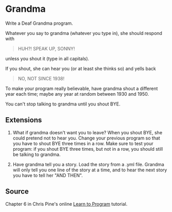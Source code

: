 # Grandma

Write a Deaf Grandma program.

Whatever you say to grandma (whatever you type in), she should respond with

> HUH?!  SPEAK UP, SONNY!

unless you shout it (type in all capitals).

If you shout, she can hear you (or at least she thinks so) and yells back

> NO, NOT SINCE 1938!

To make your program really believable, have grandma shout a different year each time; maybe any year at random between 1930 and 1950.

You can't stop talking to grandma until you shout BYE.

## Extensions

1. What if grandma doesn't want you to leave? When you shout BYE, she could pretend not to hear you. Change your previous program so that you have to shout BYE three times in a row. Make sure to test your program: if you shout BYE three times, but not in a row, you should still be talking to grandma.

2. Have grandma tell you a story. Load the story from a .yml file. Grandma will only tell you one line of the story at a time, and to hear the next story you have to tell her "AND THEN".

## Source
Chapter 6 in Chris Pine's online [Learn to Program](http://pine.fm/LearnToProgram/?Chapter=06) tutorial.

